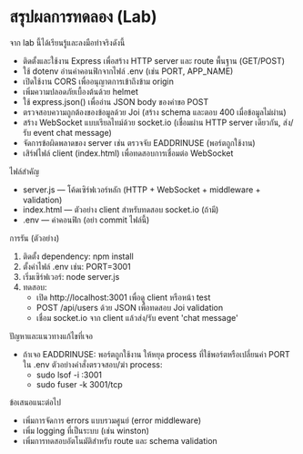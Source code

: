 # สรุปผลการทดลอง (Lab)

จาก lab นี้ได้เรียนรู้และลงมือทำจริงดังนี้

- ติดตั้งและใช้งาน Express เพื่อสร้าง HTTP server และ route พื้นฐาน (GET/POST)
- ใช้ dotenv อ่านค่าคอนฟิกจากไฟล์ .env (เช่น PORT, APP_NAME)
- เปิดใช้งาน CORS เพื่ออนุญาตการเข้าถึงข้าม origin
- เพิ่มความปลอดภัยเบื้องต้นด้วย helmet
- ใช้ express.json() เพื่ออ่าน JSON body ของคำขอ POST
- ตรวจสอบความถูกต้องของข้อมูลด้วย Joi (สร้าง schema และตอบ 400 เมื่อข้อมูลไม่ผ่าน)
- สร้าง WebSocket แบบเรียลไทม์ด้วย socket.io (เชื่อมผ่าน HTTP server เดียวกัน, ส่ง/รับ event chat message)
- จัดการข้อผิดพลาดของ server เช่น ตรวจจับ EADDRINUSE (พอร์ตถูกใช้งาน)
- เสิร์ฟไฟล์ client (index.html) เพื่อทดสอบการเชื่อมต่อ WebSocket

ไฟล์สำคัญ
- server.js — โค้ดเซิร์ฟเวอร์หลัก (HTTP + WebSocket + middleware + validation)
- index.html — ตัวอย่าง client สำหรับทดสอบ socket.io (ถ้ามี)
- .env — ค่าคอนฟิก (อย่า commit ไฟล์นี้)

การรัน (ตัวอย่าง)
1. ติดตั้ง dependency:
   npm install
2. ตั้งค่าไฟล์ .env เช่น:
   PORT=3001
3. เริ่มเซิร์ฟเวอร์:
   node server.js
4. ทดสอบ:
   - เปิด http://localhost:3001 เพื่อดู client หรือหน้า test
   - POST /api/users ด้วย JSON เพื่อทดสอบ Joi validation
   - เชื่อม socket.io จาก client แล้วส่ง/รับ event 'chat message'

ปัญหาและแนวทางแก้ไขที่เจอ
- ถ้าเจอ EADDRINUSE: พอร์ตถูกใช้งาน ให้หยุด process ที่ใช้พอร์ตหรือเปลี่ยนค่า PORT ใน .env
  ตัวอย่างคำสั่งตรวจสอบ/ฆ่า process:
  - sudo lsof -i :3001
  - sudo fuser -k 3001/tcp

ข้อเสนอแนะต่อไป
- เพิ่มการจัดการ errors แบบรวมศูนย์ (error middleware)
- เพิ่ม logging ที่เป็นระบบ (เช่น winston)
- เพิ่มการทดสอบอัตโนมัติสำหรับ route และ schema validation